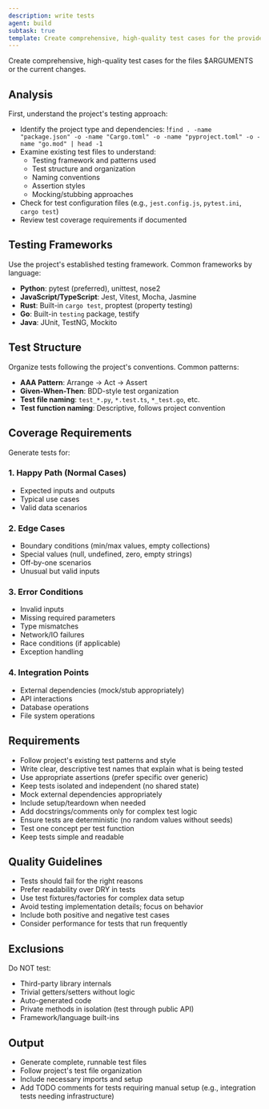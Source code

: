 ```yaml
---
description: write tests
agent: build
subtask: true
template: Create comprehensive, high-quality test cases for the provided files or current changes.
---
```


Create comprehensive, high-quality test cases for the files $ARGUMENTS or the current changes.

## Analysis

First, understand the project's testing approach:

- Identify the project type and dependencies:
  !`find . -name "package.json" -o -name "Cargo.toml" -o -name "pyproject.toml" -o -name "go.mod" | head -1`
- Examine existing test files to understand:
  - Testing framework and patterns used
  - Test structure and organization
  - Naming conventions
  - Assertion styles
  - Mocking/stubbing approaches
- Check for test configuration files (e.g., `jest.config.js`, `pytest.ini`, `cargo test`)
- Review test coverage requirements if documented

## Testing Frameworks

Use the project's established testing framework. Common frameworks by language:

- **Python**: pytest (preferred), unittest, nose2
- **JavaScript/TypeScript**: Jest, Vitest, Mocha, Jasmine
- **Rust**: Built-in `cargo test`, proptest (property testing)
- **Go**: Built-in `testing` package, testify
- **Java**: JUnit, TestNG, Mockito

## Test Structure

Organize tests following the project's conventions. Common patterns:

- **AAA Pattern**: Arrange → Act → Assert
- **Given-When-Then**: BDD-style test organization
- **Test file naming**: `test_*.py`, `*.test.ts`, `*_test.go`, etc.
- **Test function naming**: Descriptive, follows project convention

## Coverage Requirements

Generate tests for:

### 1. Happy Path (Normal Cases)

- Expected inputs and outputs
- Typical use cases
- Valid data scenarios

### 2. Edge Cases

- Boundary conditions (min/max values, empty collections)
- Special values (null, undefined, zero, empty strings)
- Off-by-one scenarios
- Unusual but valid inputs

### 3. Error Conditions

- Invalid inputs
- Missing required parameters
- Type mismatches
- Network/IO failures
- Race conditions (if applicable)
- Exception handling

### 4. Integration Points

- External dependencies (mock/stub appropriately)
- API interactions
- Database operations
- File system operations

## Requirements

- Follow project's existing test patterns and style
- Write clear, descriptive test names that explain what is being tested
- Use appropriate assertions (prefer specific over generic)
- Keep tests isolated and independent (no shared state)
- Mock external dependencies appropriately
- Include setup/teardown when needed
- Add docstrings/comments only for complex test logic
- Ensure tests are deterministic (no random values without seeds)
- Test one concept per test function
- Keep tests simple and readable

## Quality Guidelines

- Tests should fail for the right reasons
- Prefer readability over DRY in tests
- Use test fixtures/factories for complex data setup
- Avoid testing implementation details; focus on behavior
- Include both positive and negative test cases
- Consider performance for tests that run frequently

## Exclusions

Do NOT test:

- Third-party library internals
- Trivial getters/setters without logic
- Auto-generated code
- Private methods in isolation (test through public API)
- Framework/language built-ins

## Output

- Generate complete, runnable test files
- Follow project's test file organization
- Include necessary imports and setup
- Add TODO comments for tests requiring manual setup (e.g., integration tests needing infrastructure)
